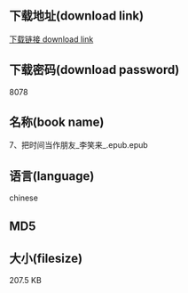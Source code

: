 ## 下载地址(download link)
[下载链接 download link](https://tutu365.netlify.app/?s=7%E3%80%81%E6%8A%8A%E6%97%B6%E9%97%B4%E5%BD%93%E4%BD%9C%E6%9C%8B%E5%8F%8B_%E6%9D%8E%E7%AC%91%E6%9D%A5_.epub)

## 下载密码(download password)
8078

## 名称(book name)
7、把时间当作朋友_李笑来_.epub.epub

## 语言(language)
chinese

## MD5


## 大小(filesize)
207.5 KB
